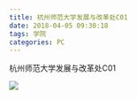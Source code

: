 ```yaml
---
title: 杭州师范大学发展与改革处C01
date: 2018-04-05 09:30:18
tags: 学院
categories: PC
---
```


杭州师范大学发展与改革处C01

![](http://7xrlyl.com1.z0.glb.clouddn.com/20171110%E6%9D%AD%E5%B7%9E%E5%B8%88%E8%8C%83%E5%A4%A7%E5%AD%A6%E5%8F%91%E5%B1%95%E4%B8%8E%E6%94%B9%E9%9D%A9%E5%A4%84C01.png-athene)